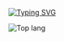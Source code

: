 [![Typing SVG](http://readme-typing-svg.herokuapp.com?color=FFFFFF&size=50&multiline=true&width=1000&height=70&lines=%37%72%30%6a%34%6e%20%7c%20%4c%65%65%74%47%68%30%73%74%73%20%53%71%75%34%64)](https://git.io/typing-svg)


![Top lang](https://github-readme-stats.vercel.app/api/top-langs/?username=1337r0j4n&layout=compact&hide_border=true&theme=midnight-purple&show_icons=true)


